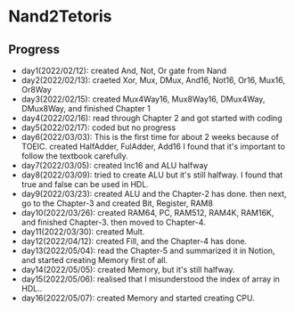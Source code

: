 # Nand2Tetoris
## Progress
* day1(2022/02/12):  created And, Not, Or gate from Nand
* day2(2022/02/13):  craeted Xor, Mux, DMux, And16, Not16, Or16, Mux16, Or8Way
* day3(2022/02/15):  created Mux4Way16, Mux8Way16, DMux4Way, DMux8Way, and finished Chapter 1
* day4(2022/02/16):  read through Chapter 2 and got started with coding
* day5(2022/02/17):  coded but no progress
* day6(2022/03/03):  This is the first time for about 2 weeks because of TOEIC. created HalfAdder, FulAdder, Add16
                     I found that it's important to follow the textbook carefully.
* day7(2022/03/05):  created Inc16 and ALU halfway
* day8(2022/03/09):  tried to create ALU but it's still halfway. I found that true and false can be used in HDL.
* day9(2022/03/23):  created ALU and the Chapter-2 has done. then next, go to the Chapter-3 and created Bit, Register, RAM8
* day10(2022/03/26): created RAM64, PC, RAM512, RAM4K, RAM16K, and finished Chapter-3. then moved to Chapter-4.
* day11(2022/03/30): created Mult.
* day12(2022/04/12): created Fill, and the Chapter-4 has done.
* day13(2022/05/04): read the Chapter-5 and summarized it in Notion, and started creating Memory first of all.
* day14(2022/05/05): created Memory, but it's still halfway.
* day15(2022/05/06): realised that I misunderstood the index of array in HDL..
* day16(2022/05/07): created Memory and started creating CPU.